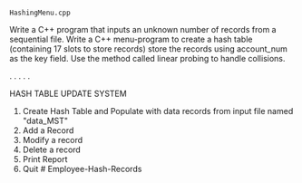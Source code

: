 															HashingMenu.cpp

 Write a C++ program that inputs an unknown number of records from a 
 sequential file. Write a C++ menu-program to create a hash table (containing 17 slots to store records)
 store the records using account_num as the key field. Use the method called linear probing to handle 
 collisions.
 

.
.
.
.
.

HASH TABLE UPDATE SYSTEM 

1) Create Hash Table and Populate with data records from input file named "data_MST"
2) Add a Record
3) Modify a record
4) Delete a record
5) Print Report
6) Quit # Employee-Hash-Records
